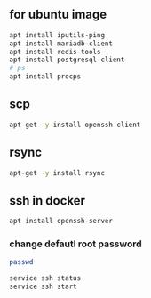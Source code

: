 ## for ubuntu image

```sh
apt install iputils-ping
apt install mariadb-client
apt install redis-tools
apt install postgresql-client
# ps
apt install procps
```

## scp

```sh
apt-get -y install openssh-client
```

## rsync

```sh
apt-get -y install rsync
```

## ssh in docker

```sh
apt install openssh-server
```

### change defautl root password

```sh
passwd

service ssh status
service ssh start
```


